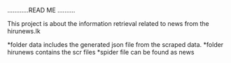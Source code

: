 ............READ ME ..........


This project is about the information retrieval related to news from the hirunews.lk

*folder data includes the generated json file from the scraped data.
*folder hirunews contains the scr files
*spider file can be found as news
